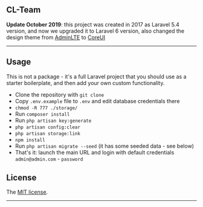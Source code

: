 ## CL-Team

__Update October 2019__: this project was created in 2017 as Laravel 5.4 version, and now we upgraded it to Laravel 6 version, also changed the design theme from [AdminLTE](https://adminlte.io/) to [CoreUI](https://coreui.io)

- - - - -

## Usage

This is not a package - it's a full Laravel project that you should use as a starter boilerplate, and then add your own custom functionality.

- Clone the repository with `git clone`
- Copy `.env.example` file to `.env` and edit database credentials there
- `chmod -R 777 ./storage/`
- Run `composer install`
- Run `php artisan key:generate`
- `php artisan config:clear`
- `php artisan storage:link`
- `npm install`
- Run `php artisan migrate --seed` (it has some seeded data - see below)
- That's it: launch the main URL and login with default credentials `admin@admin.com` - `password`


## License

The [MIT license](http://opensource.org/licenses/MIT).

---
